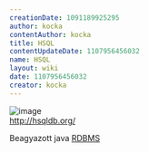 ```yaml
---
creationDate: 1091189925295 
author: kocka 
contentAuthor: kocka 
title: HSQL 
contentUpdateDate: 1107956456032 
name: HSQL 
layout: wiki 
date: 1107956456032 
creator: kocka 
---
```

![image](http://hsqldb.sourceforge.net/images/line-1.gif)<br/>
http://hsqldb.org/

Beagyazott java [RDBMS](RDBMS.html)
